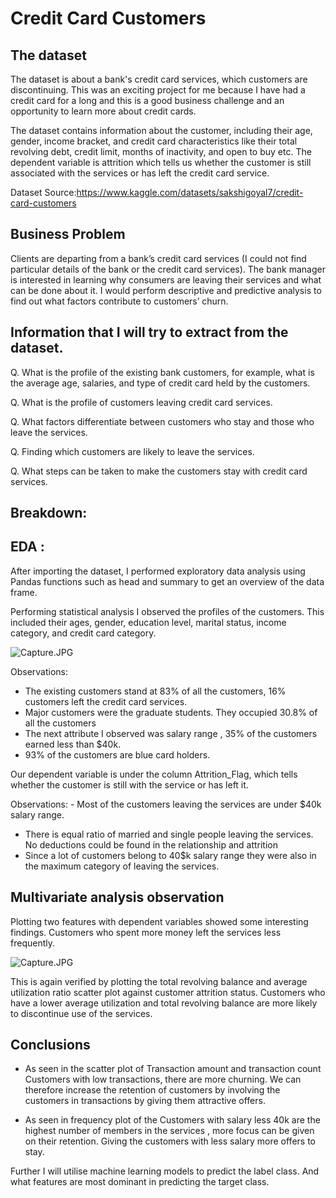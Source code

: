 # Credit Card Customers

## The dataset

The dataset is about a bank's credit card services, which customers are discontinuing. This was an exciting project for me because I have had a credit card for a long and this is a good business challenge and an opportunity to learn more about credit cards.

The dataset contains information about the customer, including their age, gender, income bracket, and credit card characteristics like their total revolving debt, credit limit, months of inactivity, and open to buy etc. The dependent variable is attrition which tells us whether the customer is still associated with the services or has left the credit card service.

Dataset Source:https://www.kaggle.com/datasets/sakshigoyal7/credit-card-customers

## Business Problem

Clients are departing from a bank’s credit card services (I could not find particular details of the bank or the credit card services). The bank manager is interested in learning why consumers are leaving their services and what can be done about it. I would perform descriptive and predictive analysis to find out what factors contribute to customers’ churn.

## Information that I will try to extract from the dataset.

Q. What is the profile of the existing bank customers, for example, what is the average age, salaries, and type of credit card held by the customers.

Q. What is the profile of customers leaving credit card services.

Q. What factors differentiate between customers who stay and those who leave the services.

Q. Finding which customers are likely to leave the services.

Q. What steps can be taken to make the customers stay with credit card services.

## Breakdown:

## EDA :

After importing the dataset, I performed exploratory data analysis using Pandas functions such as head and summary to get an overview of the data frame.

Performing statistical analysis I observed the profiles of the customers. This included their ages, gender, education level, marital status, income category, and credit card category. 

![Capture.JPG](http://localhost:8888/lab/tree/Desktop/Workspace/Projects/Credit_Card/Images/Capture.jpg)

Observations:

- The existing customers stand at 83% of all the customers, 16% customers left the credit card services.
- Major customers were the graduate students. They occupied 30.8% of all the customers
- The next attribute I observed was salary range , 35% of the customers earned less than $40k.
- 93% of the customers are blue card holders.

Our dependent variable is under the column Attrition_Flag, which tells whether the customer is still with the service or has left it.

Observations: - Most of the customers leaving the services are under $40k salary range.

- There is equal ratio of married and single people leaving the services. No deductions could be found in the relationship and attrition
- Since a lot of customers  belong to 40$k salary range they were also in the maximum category of leaving the services.

## Multivariate analysis observation

Plotting two features with dependent variables showed some interesting findings. Customers who spent more money left the services less frequently.

![Capture.JPG](http://localhost:8888/lab/tree/Desktop/Workspace/Projects/Credit_Card/Images/scatter_plot_transaction_count_amount.jpg)


This is again verified by plotting the total revolving balance and average utilization ratio scatter plot against customer attrition status. Customers who have a lower average utilization and total revolving balance are more likely to discontinue use of the services.




## Conclusions


- As seen in the scatter plot of Transaction amount and transaction count Customers with low transactions, there are more churning.  We can therefore increase the retention of customers by involving the customers in transactions by giving them attractive offers.

- As seen in frequency plot of the Customers with salary less 40k are the highest number of members in the services , more focus can be given on their retention. Giving the customers with less salary more offers to stay.


Further I will utilise machine learning models to predict the label class. And what features are most dominant in predicting the target class.